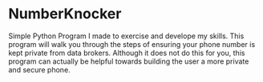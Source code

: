 # NumberKnocker
Simple Python Program I made to exercise and develope my skills.  This program will walk you through the steps of ensuring your phone number is kept private from data brokers.  Although it does not do this for you, this program can actually be helpful towards building the user a more private and secure phone.
